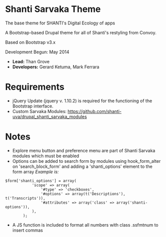 # Shanti Sarvaka Theme

The base theme for SHANTI's Digital Ecology of apps 

A Bootstrap-based Drupal theme for all of Shanti's restyling from Convoy.

Based on Bootstrap v3.x

Development Begun: May 2014

* **Lead:** Than Grove
* **Developers:** Gerard Ketuma, Mark Ferrara

# Requirements
* jQuery Update (jquery v. 1.10.2) is required for the functioning of the Bootstrap interface.
* Custom Sarvaka Modules: https://github.com/shanti-uva/drupal_shanti_sarvaka_modules

# Notes

* Explore menu button and preference menu are part of Shanti Sarvaka modules which must be enabled
* Options can be added to search form by modules using hook_form_alter on 'search_block_form' and adding a 'shanti_options' element to the form array
_Example is:_
```
$form['shanti_options'] = array(
			'scope' => array(
				'#type' => 'checkboxes',
				'#options' => array(t('Descriptions'), t('Transcripts')),
				'#attributes' => array('class' => array('shanti-options')),
			),
		);
```
* A JS function is included to format all numbers with class .ssfmtnum to insert commas



